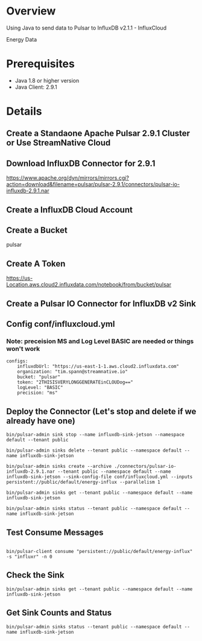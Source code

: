 # Overview

Using Java to send data to Pulsar to InfluxDB v2.1.1 - InfluxCloud

Energy Data

# Prerequisites

- Java 1.8 or higher version
- Java Client: 2.9.1

# Details

## Create a Standaone Apache Pulsar 2.9.1 Cluster or Use StreamNative Cloud

## Download InfluxDB Connector for 2.9.1

https://www.apache.org/dyn/mirrors/mirrors.cgi?action=download&filename=pulsar/pulsar-2.9.1/connectors/pulsar-io-influxdb-2.9.1.nar

## Create a InfluxDB Cloud Account

## Create a Bucket

pulsar

## Create A Token

https://us-Location.aws.cloud2.influxdata.com/notebook/from/bucket/pulsar

## Create a Pulsar IO Connector for InfluxDB v2 Sink

## Config conf/influxcloud.yml

### Note:   preceision MS and Log Level BASIC are needed or things won't work

````
configs:
    influxdbUrl: "https://us-east-1-1.aws.cloud2.influxdata.com"
    organization: "tim.spann@streamnative.io"
    bucket: "pulsar"
    token: "2THISISVERYLONGGENERATEinCLOUDog=="
    logLevel: "BASIC"
    precision: "ms"

````

## Deploy the Connector (Let's stop and delete if we already have one)

````
bin/pulsar-admin sink stop --name influxdb-sink-jetson --namespace default --tenant public

bin/pulsar-admin sinks delete --tenant public --namespace default --name influxdb-sink-jetson

bin/pulsar-admin sinks create --archive ./connectors/pulsar-io-influxdb-2.9.1.nar --tenant public --namespace default --name influxdb-sink-jetson --sink-config-file conf/influxcloud.yml --inputs persistent://public/default/energy-influx --parallelism 1

bin/pulsar-admin sinks get --tenant public --namespace default --name influxdb-sink-jetson

bin/pulsar-admin sinks status --tenant public --namespace default --name influxdb-sink-jetson

````

## Test Consume Messages

````

bin/pulsar-client consume "persistent://public/default/energy-influx" -s "influxr" -n 0

````

## Check the Sink

````
bin/pulsar-admin sinks get --tenant public --namespace default --name influxdb-sink-jetson
````

## Get Sink Counts and Status

````
bin/pulsar-admin sinks status --tenant public --namespace default --name influxdb-sink-jetson
````



